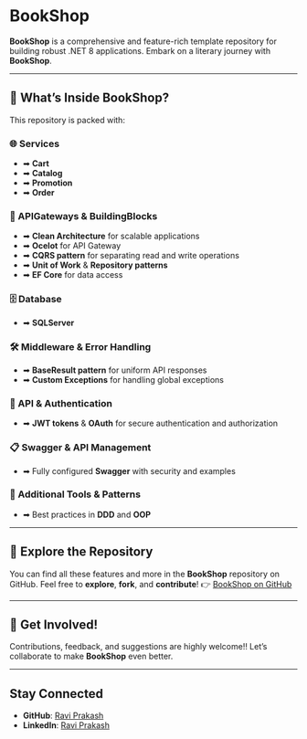 # BookShop

**BookShop** is a comprehensive and feature-rich template repository for building robust .NET 8 applications.
Embark on a literary journey with **BookShop**.

---


## 🚀 What’s Inside BookShop?

This repository is packed with:

### 🌐 Services
- ➡ **Cart**
- ➡ **Catalog**
- ➡ **Promotion**
- ➡ **Order**


### 🛑 APIGateways & BuildingBlocks
- ➡ **Clean Architecture** for scalable applications
- ➡ **Ocelot** for API Gateway
- ➡ **CQRS pattern** for separating read and write operations
- ➡ **Unit of Work** & **Repository patterns**
- ➡ **EF Core** for data access


### 🗄️ Database
- ➡ **SQLServer**


### 🛠 Middleware & Error Handling
- ➡ **BaseResult pattern** for uniform API responses
- ➡ **Custom Exceptions** for handling global exceptions


### 🎯 API & Authentication
- ➡ **JWT tokens** & **OAuth** for secure authentication and authorization


### 📋 Swagger & API Management
- ➡ Fully configured **Swagger** with security and examples


### 📌 Additional Tools & Patterns
- ➡ Best practices in **DDD** and **OOP**


---


## 🔗 Explore the Repository

You can find all these features and more in the **BookShop** repository on GitHub. Feel free to **explore**, **fork**, and **contribute**!
👉 [BookShop on GitHub](https://github.com/raviprakash787898/BookShop)

---

## 🤝 Get Involved!

Contributions, feedback, and suggestions are highly welcome!! Let’s collaborate to make **BookShop** even better.

---

## Stay Connected

- **GitHub**: [Ravi Prakash](https://github.com/raviprakash787898)
- **LinkedIn**: [Ravi Prakash](https://www.linkedin.com/in/ravi-prakash-sse/)
